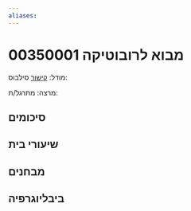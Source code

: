 ```yaml
---
aliases:
---
```

# מבוא לרובוטיקה 00350001

מודל: [קישור](https://moodle24.technion.ac.il/course/view.php?id=3637)
סילבוס: 

מרצה: 
מתרגל/ת: 

## סיכומים

## שיעורי בית

## מבחנים


## ביבליוגרפיה
